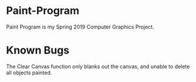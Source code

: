 # Paint-Program


Paint Program is my Spring 2019 Computer Graphics Project.

# Known Bugs

The Clear Canvas function only blanks out the canvas, and unable to delete all objects painted. 
